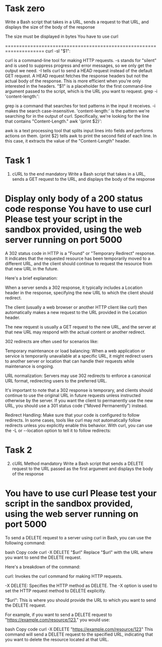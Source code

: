 Task zero 
====================================================================

Write a Bash script that takes in a URL, sends a request to that URL, and displays the size of the body of the response

The size must be displayed in bytes
You have to use curl

====================================================================
curl -sI "$1":

curl is a command-line tool for making HTTP requests.
-s stands for "silent" and is used to suppress progress and error messages, so we only get the output we need.
-I tells curl to send a HEAD request instead of the default GET request. A HEAD request fetches the response headers but not the actual body of the response. This is more efficient when you're only interested in the headers.
"$1" is a placeholder for the first command-line argument passed to the script, which is the URL you want to request.
grep -i 'content-length:':

grep is a command that searches for text patterns in the input it receives.
-i makes the search case-insensitive.
'content-length:' is the pattern we're searching for in the output of curl. Specifically, we're looking for the line that contains "Content-Length."
awk '{print $2}':

awk is a text processing tool that splits input lines into fields and performs actions on them.
{print $2} tells awk to print the second field of each line. In this case, it extracts the value of the "Content-Length" header.



Task 1
===========================================================================
1. cURL to the end
mandatory
Write a Bash script that takes in a URL, sends a GET request to the URL, and displays the body of the response

Display only body of a 200 status code response
You have to use curl
Please test your script in the sandbox provided, using the web server running on port 5000
===========================================================================
A 302 status code in HTTP is a "Found" or "Temporary Redirect" response. It indicates that the requested resource has been temporarily moved to a different URL, and the client should continue to request the resource from that new URL in the future.

Here's a brief explanation:

When a server sends a 302 response, it typically includes a Location header in the response, specifying the new URL to which the client should redirect.

The client (usually a web browser or another HTTP client like curl) then automatically makes a new request to the URL provided in the Location header.

The new request is usually a GET request to the new URL, and the server at that new URL may respond with the actual content or another redirect.

302 redirects are often used for scenarios like:

Temporary maintenance or load balancing: When a web application or service is temporarily unavailable at a specific URL, it might redirect users to another server or location that can handle their requests while maintenance is ongoing.

URL normalization: Servers may use 302 redirects to enforce a canonical URL format, redirecting users to the preferred URL.

It's important to note that a 302 response is temporary, and clients should continue to use the original URL in future requests unless instructed otherwise by the server. If you want the client to permanently use the new URL, you should use a 301 status code ("Moved Permanently") instead.


Redirect Handling: Make sure that your code is configured to follow redirects. In some cases, tools like curl may not automatically follow redirects unless you explicitly enable this behavior. With curl, you can use the -L or --location option to tell it to follow redirects:




Task 2
============================================================================
2. cURL Method
mandatory
Write a Bash script that sends a DELETE request to the URL passed as the first argument and displays the body of the response

You have to use curl
Please test your script in the sandbox provided, using the web server running on port 5000
============================================================================

To send a DELETE request to a server using curl in Bash, you can use the following command:

bash
Copy code
curl -X DELETE "$url"
Replace "$url" with the URL where you want to send the DELETE request.

Here's a breakdown of the command:

curl: Invokes the curl command for making HTTP requests.

-X DELETE: Specifies the HTTP method as DELETE. The -X option is used to set the HTTP request method to DELETE explicitly.

"$url": This is where you should provide the URL to which you want to send the DELETE request.

For example, if you want to send a DELETE request to "https://example.com/resource/123," you would use:

bash
Copy code
curl -X DELETE "https://example.com/resource/123"
This command will send a DELETE request to the specified URL, indicating that you want to delete the resource located at that URL.


